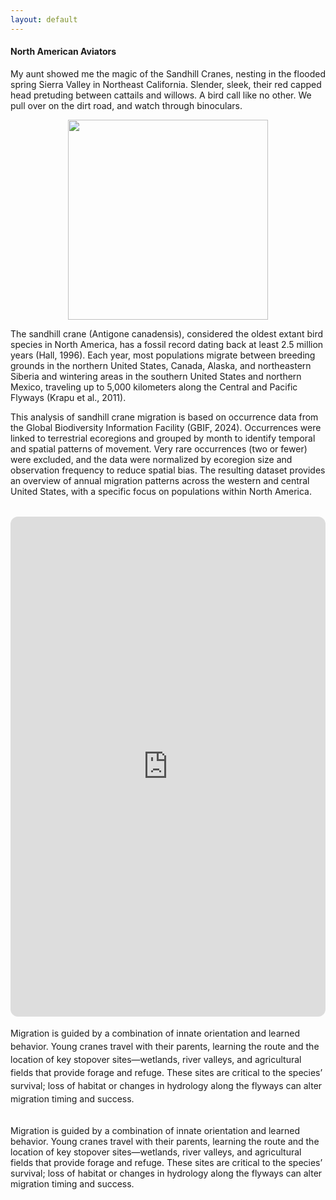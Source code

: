 ```yaml
---
layout: default
---
```

#### North American Aviators

My aunt showed me the magic of the Sandhill Cranes, nesting in the flooded spring Sierra Valley in Northeast California. Slender, sleek, their red capped head pretuding between cattails and willows. A bird call like no other. We pull over on the dirt road, and watch through binoculars. 

<p align="center">
  <img src="https://hellafolk.github.io/img/sandhill_pic.jpeg" width="320">
</p>

The sandhill crane (Antigone canadensis), considered the oldest extant bird species in North America, has a fossil record dating back at least 2.5 million years (Hall, 1996). Each year, most populations migrate between breeding grounds in the northern United States, Canada, Alaska, and northeastern Siberia and wintering areas in the southern United States and northern Mexico, traveling up to 5,000 kilometers along the Central and Pacific Flyways (Krapu et al., 2011).

This analysis of sandhill crane migration is based on occurrence data from the Global Biodiversity Information Facility (GBIF, 2024). Occurrences were linked to terrestrial ecoregions and grouped by month to identify temporal and spatial patterns of movement. Very rare occurrences (two or fewer) were excluded, and the data were normalized by ecoregion size and observation frequency to reduce spatial bias. The resulting dataset provides an overview of annual migration patterns across the western and central United States, with a specific focus on populations within North America.


<div style="
  max-width: 2000px;
  margin: 2rem auto;
  text-align: center;
  font-family: inherit;
">
  <iframe 
    src="https://hellafolk.github.io/img/crane_migration.html"
    style="
      display: block;
      width: 100%;
      height: 800px;
      border: none;
      border-radius: 12px;
      margin: 0 auto;
      background: #fff;
      overflow: hidden;
    "
    loading="lazy"
    scrolling="no">
  </iframe>

  <p style="
    text-align: left;
    max-width: 900px;
    margin: 1rem auto 0 auto;
    line-height: 1.5;
  ">
    Migration is guided by a combination of innate orientation and learned behavior. Young cranes travel with their parents, learning the route and the location of key stopover sites—wetlands, river valleys, and agricultural fields that provide forage and refuge. These sites are critical to the species’ survival; loss of habitat or changes in hydrology along the flyways can alter migration timing and success.
  </p>
</div>




Migration is guided by a combination of innate orientation and learned behavior. Young cranes travel with their parents, learning the route and the location of key stopover sites—wetlands, river valleys, and agricultural fields that provide forage and refuge. These sites are critical to the species’ survival; loss of habitat or changes in hydrology along the flyways can alter migration timing and success.  
